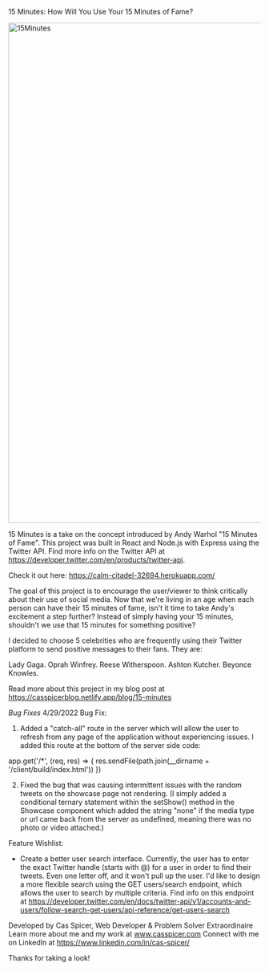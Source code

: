 
15 Minutes: How Will You Use Your 15 Minutes of Fame?

<img width="997" alt="15Minutes" src="https://user-images.githubusercontent.com/79177146/151684872-93a5b650-97c1-486f-9bc0-f8a082155538.png">

15 Minutes is a take on the concept introduced by Andy Warhol "15 Minutes of Fame". This project was built in React and Node.js with Express using the Twitter API.  Find more info on the Twitter API at https://developer.twitter.com/en/products/twitter-api.  

Check it out here: https://calm-citadel-32694.herokuapp.com/

The goal of this project is to encourage the user/viewer to think critically about their use of social media.  Now that we're living in an age when each person can have their 15 minutes of fame, isn't it time to take Andy's excitement a step further?  Instead of simply having your 15 minutes, shouldn't we use that 15 minutes for something positive?   

I decided to choose 5 celebrities who are frequently using their Twitter platform to send positive messages to their fans.  They are:

Lady Gaga.
Oprah Winfrey.
Reese Witherspoon.
Ashton Kutcher.
Beyonce Knowles. 

Read more about this project in my blog post at https://casspicerblog.netlify.app/blog/15-minutes

*Bug Fixes*
4/29/2022 Bug Fix: 
1. Added a "catch-all" route in the server which will allow the user to refresh from any page of the application without experiencing issues.  I added this route at the bottom of the server side code:

app.get('/*', (req, res) => {
    res.sendFile(path.join(__dirname + '/client/build/index.html'))
  })
 
2. Fixed the bug that was causing intermittent issues with the random tweets on the showcase page not rendering.  (I simply added a conditional ternary statement within the setShow() method in the Showcase component which added the string "none" if the media type or url came back from the server as undefined, meaning there was no photo or video attached.)

Feature Wishlist:
- Create a better user search interface. Currently, the user has to enter the exact Twitter handle (starts with @) for a user in order to find their tweets.  Even one letter off, and it won't pull up the user.  I'd like to design a more flexible search using the GET users/search endpoint, which allows the user to search by multiple criteria.  Find info on this endpoint at https://developer.twitter.com/en/docs/twitter-api/v1/accounts-and-users/follow-search-get-users/api-reference/get-users-search

Developed by Cas Spicer, Web Developer & Problem Solver Extraordinaire 
Learn more about me and my work at www.casspicer.com
Connect with me on LinkedIn at https://www.linkedin.com/in/cas-spicer/

Thanks for taking a look!
